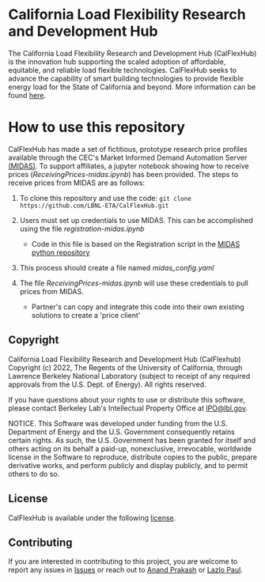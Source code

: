 # California Load Flexibility Research and Development Hub

The California Load Flexibility Research and Development Hub (CalFlexHub) is the innovation hub
supporting the scaled adoption of affordable, equitable, and reliable load flexible technologies. 
CalFlexHub seeks to advance the capability of smart building technologies to provide flexible 
energy load for the State of California and beyond. More information can be found 
[here](https://calflexhub.lbl.gov/).

# How to use this repository

CalFlexHub has made a set of fictitious, prototype research price profiles available
through the CEC's Market Informed Demand Automation Server [(MIDAS)]([url](https://www.energy.ca.gov/proceedings/energy-commission-proceedings/load-management-rulemaking/market-informed-demand)).
To support affiliates, a jupyter notebook showing how to receive prices (_ReceivingPrices-midas.ipynb_) has been provided.
The steps to receive prices from MIDAS are as follows:

1. To clone this repository and use the code:
  ``` git clone https://github.com/LBNL-ETA/CalFlexHub.git ```

2. Users must set up credentials to use MIDAS. This can be accomplished using the file _registration-midas.ipynb_ 
    - Code in this file is based on the Registration script in the [MIDAS python repository]([url](https://github.com/morganmshep/MIDAS-Python-Repository/tree/main))
4. This process should create a file named _midas_config.yaml_
5. The file _ReceivingPrices-midas.ipynb_ will use these credentials to pull prices from MIDAS. 
    - Partner's can copy and integrate this code into their own existing solutions to create a 'price client'

## Copyright
California Load Flexibility Research and Development Hub (CalFlexhub)
Copyright (c) 2022, The Regents of the University of California,
through Lawrence Berkeley National Laboratory (subject to receipt of
any required approvals from the U.S. Dept. of Energy). All rights reserved.

If you have questions about your rights to use or distribute this software,
please contact Berkeley Lab's Intellectual Property Office at IPO@lbl.gov.

NOTICE.  This Software was developed under funding from the U.S. Department
of Energy and the U.S. Government consequently retains certain rights.  As
such, the U.S. Government has been granted for itself and others acting on
its behalf a paid-up, nonexclusive, irrevocable, worldwide license in the
Software to reproduce, distribute copies to the public, prepare derivative 
works, and perform publicly and display publicly, and to permit others to do so.

## License
CalFlexHub is available under the following [license](https://github.com/LBNL-ETA/CalFlexHub/blob/main/License.txt).

## Contributing

If you are interested in contributing to this project, you are welcome to
report any issues in [Issues](https://github.com/LBNL-ETA/CalFlexHub/issues) 
or reach out to [Anand Prakash](mailto:akprakash@lbl.gov) or 
[Lazlo Paul](mailto:LPaul@lbl.gov).
